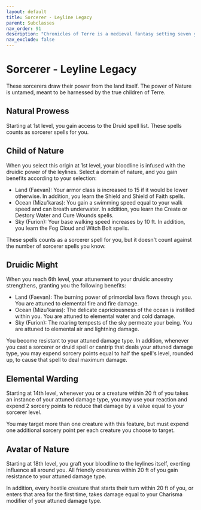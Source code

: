 ```yaml
---
layout: default
title: Sorcerer - Leyline Legacy
parent: Subclasses
nav_order: 91
description: "Chronicles of Terre is a medieval fantasy setting seven years in the writing, currently for dungeons & dragons 5th edition."
nav_exclude: false
---
```


# Sorcerer - Leyline Legacy

These sorcerers draw their power from the land itself. The power of Nature is untamed, meant to be harnessed by the true children of Terre. 

## Natural Prowess

Starting at 1st level, you gain access to the Druid spell list. These spells counts as sorcerer spells for you.

## Child of Nature

When you select this origin at 1st level, your bloodline is infused with the druidic power of the leylines. Select a domain of nature, and you gain benefits according to your selection:
- Land (Faevan): Your armor class is increased to 15 if it would be lower otherwise. In addition, you learn the Shield and Shield of Faith spells. 
- Ocean (Mizu'karas): You gain a swimming speed equal to your walk speed and can breath underwater. In addition, you learn the Create or Destory Water and Cure Wounds spells.
- Sky (Furion): Your base walking speed increases by 10 ft. In addition, you learn the Fog Cloud and Witch Bolt spells.

These spells counts as a sorcerer spell for you, but it doesn't count against the number of sorcerer spells you know.

## Druidic Might

When you reach 6th level, your attunement to your druidic ancestry strengthens, granting you the following benefits:
- Land (Faevan): The burning power of primordial lava flows through you. You are attuned to elemental fire and fire damage.
- Ocean (Mizu'karas): The delicate capriciousness of the ocean is instilled within you. You are attuned to elemental water and cold damage.
- Sky (Furion): The roaring tempests of the sky permeate your being. You are attuned to elemental air and lightning damage.

You become resistant to your attuned damage type. In addition, whenever you cast a sorcerer or druid spell or cantrip that deals your attuned damage type, you may expend sorcery points equal to half the spell's level, rounded up, to cause that spell to deal maximum damage.

## Elemental Warding

Starting at 14th level, whenever you or a creature within 20 ft of you takes an instance of your attuned damage type, you may use your reaction and expend 2 sorcery points to reduce that damage by a value equal to your sorcerer level. 

You may target more than one creature with this feature, but must expend one additional sorcery point per each creature you choose to target.

## Avatar of Nature

Starting at 18th level, you graft your bloodline to the leylines itself, exerting influence all around you. All friendly creatures within 20 ft of you gain resistance to your attuned damage type. 

In addition, every hostile creature that starts their turn within 20 ft of you, or enters that area for the first time, takes damage equal to your Charisma modifier of your attuned damage type.